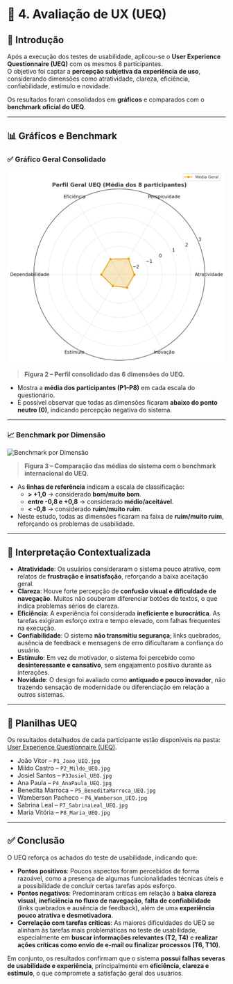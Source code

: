 
# 🎨 4. Avaliação de UX (UEQ)

## 🎯 Introdução
Após a execução dos testes de usabilidade, aplicou-se o **User Experience Questionnaire (UEQ)** com os mesmos 8 participantes.  
O objetivo foi captar a **percepção subjetiva da experiência de uso**, considerando dimensões como atratividade, clareza, eficiência, confiabilidade, estímulo e novidade.

Os resultados foram consolidados em **gráficos** e comparados com o **benchmark oficial do UEQ**.  

---

## 📊 Gráficos e Benchmark

### ✅ Gráfico Geral Consolidado
![Gráfico Geral](../Imagens/UserExperienceQuestionnaireUEQ/GraficoGeral.png)
> **Figura 2 – Perfil consolidado das 6 dimensões do UEQ.**

- Mostra a **média dos participantes (P1–P8)** em cada escala do questionário.  
- É possível observar que todas as dimensões ficaram **abaixo do ponto neutro (0)**, indicando percepção negativa do sistema.  

---

### 📈 Benchmark por Dimensão
![Benchmark por Dimensão](../Imagens/UserExperienceQuestionnaireUEQ/Benchmarkpordimensão.png)
> **Figura 3 – Comparação das médias do sistema com o benchmark internacional do UEQ.**

- As **linhas de referência** indicam a escala de classificação:  
  - **> +1,0** → considerado **bom/muito bom**.  
  - **entre -0,8 e +0,8** → considerado **médio/aceitável**.  
  - **< -0,8** → considerado **ruim/muito ruim**.  
- Neste estudo, todas as dimensões ficaram na faixa de **ruim/muito ruim**, reforçando os problemas de usabilidade.  

---

## 🧩 Interpretação Contextualizada

- **Atratividade**: Os usuários consideraram o sistema pouco atrativo, com relatos de **frustração e insatisfação**, reforçando a baixa aceitação geral.  
- **Clareza**: Houve forte percepção de **confusão visual e dificuldade de navegação**. Muitos não souberam diferenciar botões de textos, o que indica problemas sérios de clareza.  
- **Eficiência**: A experiência foi considerada **ineficiente e burocrática**. As tarefas exigiram esforço extra e tempo elevado, com falhas frequentes na execução.  
- **Confiabilidade**: O sistema **não transmitiu segurança**; links quebrados, ausência de feedback e mensagens de erro dificultaram a confiança do usuário.  
- **Estímulo**: Em vez de motivador, o sistema foi percebido como **desinteressante e cansativo**, sem engajamento positivo durante as interações.  
- **Novidade**: O design foi avaliado como **antiquado e pouco inovador**, não trazendo sensação de modernidade ou diferenciação em relação a outros sistemas.  



---

## 📂 Planilhas UEQ
Os resultados detalhados de cada participante estão disponíveis na pasta:  
[User Experience Questionnaire (UEQ)](../Imagens/UserExperienceQuestionnaireUEQ).

- João Vitor – `P1_Joao_UEQ.jpg`  
- Mildo Castro – `P2_Mildo_UEQ.jpg`  
- Josiel Santos – `P3Josiel_UEQ.jpg`  
- Ana Paula – `P4_AnaPaula_UEQ.jpg`  
- Benedita Marroca – `P5_BeneditaMarroca_UEQ.jpg`  
- Wamberson Pacheco – `P6_Wamberson_UEQ.jpg`  
- Sabrina Leal – `P7_SabrinaLeal_UEQ.jpg`  
- Maria Vitória – `P8_Maria_UEQ.jpg`  

---

## ✅ Conclusão
O UEQ reforça os achados do teste de usabilidade, indicando que:

- **Pontos positivos**: Poucos aspectos foram percebidos de forma razoável, como a presença de algumas funcionalidades técnicas úteis e a possibilidade de concluir certas tarefas após esforço.  
- **Pontos negativos**: Predominaram críticas em relação à **baixa clareza visual**, **ineficiência no fluxo de navegação**, **falta de confiabilidade** (links quebrados e ausência de feedback), além de uma **experiência pouco atrativa e desmotivadora**.  
- **Correlação com tarefas críticas**: As maiores dificuldades do UEQ se alinham às tarefas mais problemáticas no teste de usabilidade, especialmente em **buscar informações relevantes (T2, T4)** e **realizar ações críticas como envio de e-mail ou finalizar processos (T6, T10)**.  

Em conjunto, os resultados confirmam que o sistema **possui falhas severas de usabilidade e experiência**, principalmente em **eficiência, clareza e estímulo**, o que compromete a satisfação geral dos usuários.  

